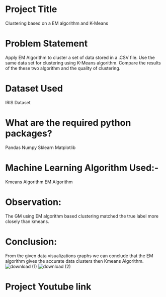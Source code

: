 # Project Title
Clustering based on a EM algorithm and K-Means
# Problem Statement
Apply EM Algorithm to cluster a set of data stored in a .CSV file. Use the same data set for clustering using K-Means algorithm. Compare the results of the these two algorithm and the quality of clustering.
# Dataset Used
IRIS Dataset
# What are the required python packages?
Pandas
Numpy
Sklearn
Matplotlib
# Machine Learning Algorithm Used:-
Kmeans Algorithm
EM Algorithm
# Observation: 
The GM using EM algorithm based clustering matched the true label more closely than kmeans.
# Conclusion:
From the given data visualizations graphs we can conclude that the EM algorithm gives the accurate data clusters then Kmeans Algorithm.
![download (1)](https://user-images.githubusercontent.com/106465953/201751615-21ff6fd0-252d-4d88-a97a-465c71260295.png)
![download (2)](https://user-images.githubusercontent.com/106465953/201751685-3a92b73d-6a6a-416d-9392-210543275a2c.png)
# Project Youtube link
